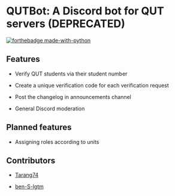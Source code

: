 # QUTBot: A Discord bot for QUT servers (DEPRECATED)

[![forthebadge made-with-python](http://ForTheBadge.com/images/badges/made-with-python.svg)](https://www.python.org/)

## Features

* Verify QUT students via their student number

* Create a unique verification code for each verification request

* Post the changelog in announcements channel

* General Discord moderation

## Planned features

* Assigning roles according to units

## Contributors

 * [Tarang74](https://github.com/Tarang74)

 * [ben-S-lgtm](https://github.com/ben-S-lgtm)
